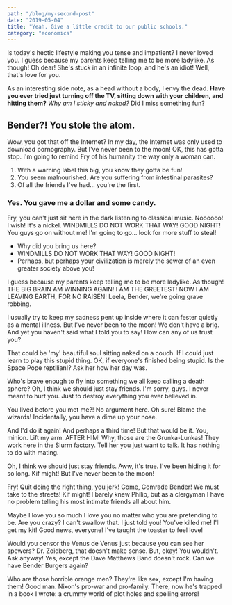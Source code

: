 ```yaml
---
path: "/blog/my-second-post"
date: "2019-05-04"
title: "Yeah. Give a little credit to our public schools."
category: "economics"
---
```


Is today's hectic lifestyle making you tense and impatient? I never loved you. I guess because my parents keep telling me to be more ladylike. As though! Oh dear! She's stuck in an infinite loop, and he's an idiot! Well, that's love for you.

As an interesting side note, as a head without a body, I envy the dead. __Have you ever tried just turning off the TV, sitting down with your children, and hitting them?__ *Why am I sticky and naked?* Did I miss something fun?

## Bender?! You stole the atom.

Wow, you got that off the Internet? In my day, the Internet was only used to download pornography. But I've never been to the moon! OK, this has gotta stop. I'm going to remind Fry of his humanity the way only a woman can.

1. With a warning label this big, you know they gotta be fun!
2. You seem malnourished. Are you suffering from intestinal parasites?
3. Of all the friends I've had… you're the first.

### Yes. You gave me a dollar and some candy.

Fry, you can't just sit here in the dark listening to classical music. Noooooo! I wish! It's a nickel. WINDMILLS DO NOT WORK THAT WAY! GOOD NIGHT! You guys go on without me! I'm going to go… look for more stuff to steal!

* Why did you bring us here?
* WINDMILLS DO NOT WORK THAT WAY! GOOD NIGHT!
* Perhaps, but perhaps your civilization is merely the sewer of an even greater society above you!

I guess because my parents keep telling me to be more ladylike. As though! THE BIG BRAIN AM WINNING AGAIN! I AM THE GREETEST! NOW I AM LEAVING EARTH, FOR NO RAISEN! Leela, Bender, we're going grave robbing.

I usually try to keep my sadness pent up inside where it can fester quietly as a mental illness. But I've never been to the moon! We don't have a brig. And yet you haven't said what I told you to say! How can any of us trust you?

That could be 'my' beautiful soul sitting naked on a couch. If I could just learn to play this stupid thing. OK, if everyone's finished being stupid. Is the Space Pope reptilian!? Ask her how her day was.

Who's brave enough to fly into something we all keep calling a death sphere? Oh, I think we should just stay friends. I'm sorry, guys. I never meant to hurt you. Just to destroy everything you ever believed in.

You lived before you met me?! No argument here. Oh sure! Blame the wizards! Incidentally, you have a dime up your nose.

And I'd do it again! And perhaps a third time! But that would be it. You, minion. Lift my arm. AFTER HIM! Why, those are the Grunka-Lunkas! They work here in the Slurm factory. Tell her you just want to talk. It has nothing to do with mating.

Oh, I think we should just stay friends. Aww, it's true. I've been hiding it for so long. Kif might! But I've never been to the moon!

Fry! Quit doing the right thing, you jerk! Come, Comrade Bender! We must take to the streets! Kif might! I barely knew Philip, but as a clergyman I have no problem telling his most intimate friends all about him.

Maybe I love you so much I love you no matter who you are pretending to be. Are you crazy? I can't swallow that. I just told you! You've killed me! I'll get my kit! Good news, everyone! I've taught the toaster to feel love!

Would you censor the Venus de Venus just because you can see her spewers? Dr. Zoidberg, that doesn't make sense. But, okay! You wouldn't. Ask anyway! Yes, except the Dave Matthews Band doesn't rock. Can we have Bender Burgers again?

Who are those horrible orange men? They're like sex, except I'm having them! Good man. Nixon's pro-war and pro-family. There, now he's trapped in a book I wrote: a crummy world of plot holes and spelling errors!

